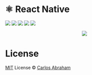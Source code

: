 #  ⚛️ React Native

<p align="left">
	<a href="https://github.com/abranhe/rn/blob/master/LICENSE"><img src="https://img.shields.io/github/license/abranhe/rn.svg" /></a>
	<a href="https://github.com/abranhe"><img src="https://abranhe.com/badge.svg"></a>
	<a href="https://cash.me/$abranhe"><img src="https://cdn.abraham.gq/badges/cash-me.svg"></a>
	<a href="https://www.patreon.com/abranhe"><img src="https://cdn.abraham.gq/badges/patreon.svg" /></a>
	<a href="https://paypal.me/abranhe/10"><img src="https://cdn.abraham.gq/badges/paypal.svg" /></a>
</p>

<p align="center">
	<a href="https://xn--z7h.gq/">
    <img src="https://cdn.abranhe.com/projects/rn/rn.png">
  </a>
</p>

# License

[MIT](https://github.com/abranhe/rn/blob/master/LICENSE) License © [Carlos Abraham](https://github.com/abranhe)
